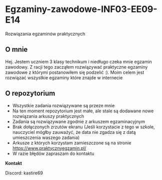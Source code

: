 # Egzaminy-zawodowe-INF03-EE09-E14
Rozwiązania egzaminów praktycznych

## O mnie
Hej. Jestem uczniem 3 klasy technikum i niedługo czeka mnie egzamin zawodowy. Z racji tego zacząłem rozwiązywać praktyczne egzaminy zawodowe z którymi postanowiłem się podzelić :). Moim celem jest rozwiązać wszystkie egzaminy które znajde w internecie

## O repozytorium
* Wszystkie zadania rozwiązywane są przeze mnie
* Na ten moment repozytorium jest małe, ale stale są dodawane nowe rozwiązania arkuszy praktycznych
* Zadania są rozwiązywane zgodnie z arkuszem egzaminacyjnym
* Brak dołączonych zrzutów ekranu (Jeśli korzystacie z tego w szkole, nauczyciel mógłby zauważyć, że data nie zgadza się z datą umieszczenia waszego zadania)
* Arkusze z których korzystam zamieszczone są na stronie https://www.praktycznyegzamin.pl/
* W razie błędów zapraszam do kontaktu

**Kontakt**

Discord: kastire69
